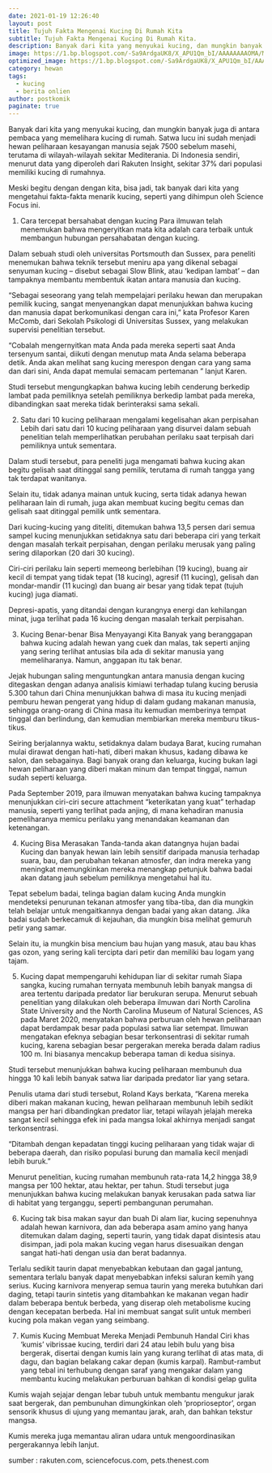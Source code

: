 ```yaml
---
date: 2021-01-19 12:26:40
layout: post
title: Tujuh Fakta Mengenai Kucing Di Rumah Kita
subtitle: Tujuh Fakta Mengenai Kucing Di Rumah Kita.
description: Banyak dari kita yang menyukai kucing, dan mungkin banyak juga di antara pembaca yang memelihara kucing di rumah. Satwa lucu ini sudah menjadi hewan peliharaan kesayangan manusia sejak 7500 sebelum.
image: https://1.bp.blogspot.com/-Sa9ArdgaUK8/X_APU1Qm_bI/AAAAAAAAOMA/MLROrBEk7vsxlFrLfgL97ryVs-A9LKcFQCLcBGAsYHQ/w320-h195/kucing.jpg
optimized_image: https://1.bp.blogspot.com/-Sa9ArdgaUK8/X_APU1Qm_bI/AAAAAAAAOMA/MLROrBEk7vsxlFrLfgL97ryVs-A9LKcFQCLcBGAsYHQ/w320-h195/kucing.jpg
category: hewan
tags:
  - kucing
  - berita onlien
author: postkomik
paginate: true
--- 
```


Banyak dari kita yang menyukai kucing, dan mungkin banyak juga di antara pembaca yang memelihara kucing di rumah. Satwa lucu ini sudah menjadi hewan peliharaan kesayangan manusia sejak 7500 sebelum masehi, terutama di wilayah-wilayah sekitar Mediterania. Di Indonesia sendiri, menurut data yang diperoleh dari Rakuten Insight, sekitar 37% dari populasi memiliki kucing di rumahnya.

Meski begitu dengan dengan kita, bisa jadi, tak banyak dari kita yang mengetahui fakta-fakta menarik kucing, seperti yang dihimpun oleh Science Focus ini.

 

1. Cara tercepat bersahabat dengan kucing
Para ilmuwan telah menemukan bahwa mengeryitkan mata kita adalah cara terbaik untuk membangun hubungan persahabatan dengan kucing.

Dalam sebuah studi oleh universitas Portsmouth dan Sussex, para peneliti menemukan bahwa teknik tersebut meniru apa yang dikenal sebagai senyuman kucing – disebut sebagai Slow Blink, atau ‘kedipan lambat’ – dan tampaknya membantu membentuk ikatan antara manusia dan kucing.

“Sebagai seseorang yang telah mempelajari perilaku hewan dan merupakan pemilik kucing, sangat menyenangkan dapat menunjukkan bahwa kucing dan manusia dapat berkomunikasi dengan cara ini,” kata Profesor Karen McComb, dari Sekolah Psikologi di Universitas Sussex, yang melakukan supervisi penelitian tersebut.

“Cobalah mengernyitkan mata Anda pada mereka seperti saat Anda tersenyum santai, diikuti dengan menutup mata Anda selama beberapa detik. Anda akan melihat sang kucing merespon  dengan cara yang sama dan dari sini,  Anda dapat memulai semacam pertemanan ” lanjut Karen.

Studi tersebut mengungkapkan bahwa kucing lebih cenderung berkedip lambat pada pemiliknya setelah pemiliknya berkedip lambat pada mereka, dibandingkan saat mereka tidak berinteraksi sama sekali.

2. Satu dari 10 kucing peliharaan mengalami kegelisahan akan perpisahan
Lebih dari satu dari 10 kucing peliharaan yang disurvei dalam sebuah penelitian telah memperlihatkan perubahan perilaku saat terpisah dari pemiliknya untuk sementara.

Dalam studi tersebut, para peneliti juga mengamati bahwa kucing akan begitu gelisah saat ditinggal sang pemilik, terutama di rumah tangga yang tak terdapat wanitanya.

Selain itu, tidak adanya mainan untuk kucing, serta tidak adanya hewan peliharaan lain di rumah, juga akan membuat kucing begitu cemas dan gelisah saat ditinggal pemilik untk sementara.

Dari kucing-kucing yang diteliti, ditemukan bahwa 13,5 persen dari semua sampel kucing menunjukkan setidaknya satu dari beberapa ciri yang terkait dengan masalah terkait perpisahan, dengan perilaku merusak yang paling sering dilaporkan (20 dari 30 kucing).

Ciri-ciri perilaku lain seperti memeong berlebihan (19 kucing), buang air kecil di tempat yang tidak tepat (18 kucing), agresif (11 kucing), gelisah dan mondar-mandir (11 kucing) dan buang air besar yang tidak tepat (tujuh kucing) juga diamati.

Depresi-apatis, yang ditandai dengan kurangnya energi dan kehilangan minat, juga terlihat pada 16 kucing dengan masalah terkait perpisahan.

3. Kucing Benar-benar Bisa Menyayangi Kita
Banyak yang beranggapan bahwa kucing adalah hewan yang cuek dan malas, tak seperti anjing yang sering terlihat antusias bila ada di sekitar manusia yang memeliharanya. Namun, anggapan itu tak benar.

Jejak hubungan saling menguntungkan antara manusia dengan kucing ditegaskan dengan adanya analisis kimiawi terhadap tulang kucing berusia 5.300 tahun dari China menunjukkan bahwa di masa itu kucing menjadi pemburu hewan pengerat yang hidup di dalam gudang makanan manusia, sehingga orang-orang di China masa itu kemudian memberinya tempat tinggal dan berlindung, dan kemudian membiarkan mereka memburu tikus-tikus.

Seiring berjalannya waktu, setidaknya dalam budaya Barat, kucing rumahan mulai dirawat dengan hati-hati, diberi makan khusus, kadang dibawa ke salon, dan sebagainya.  Bagi banyak orang dan keluarga, kucing bukan lagi hewan peliharaan yang diberi makan minum dan tempat tinggal, namun sudah seperti keluarga.

Pada September 2019, para ilmuwan menyatakan bahwa kucing tampaknya menunjukkan ciri-ciri secure attachment “keterikatan yang  kuat” terhadap manusia, seperti yang terlihat pada anjing, di mana kehadiran manusia pemeliharanya memicu perilaku yang menandakan keamanan dan ketenangan.

4. Kucing Bisa Merasakan Tanda-tanda akan datangnya hujan badai
Kucing dan banyak hewan lain lebih sensitif daripada manusia terhadap suara, bau, dan perubahan tekanan atmosfer, dan indra mereka yang meningkat memungkinkan mereka menangkap petunjuk bahwa badai akan datang jauh sebelum pemiliknya mengetahui hal itu.

Tepat sebelum badai, telinga bagian dalam kucing Anda mungkin mendeteksi penurunan tekanan atmosfer yang tiba-tiba, dan dia mungkin telah belajar untuk mengaitkannya dengan badai yang akan datang. Jika badai sudah berkecamuk di kejauhan, dia mungkin bisa melihat gemuruh petir yang samar.

Selain itu, ia mungkin bisa mencium bau hujan yang masuk, atau bau khas gas ozon, yang sering kali tercipta dari petir dan memiliki bau logam yang tajam.

5. Kucing dapat mempengaruhi kehidupan liar di sekitar rumah
Siapa sangka, kucing rumahan ternyata membunuh lebih banyak mangsa di area tertentu daripada predator liar berukuran serupa. Menurut sebuah penelitian yang dilakukan oleh beberapa ilmuwan dari North Carolina State University and the North Carolina Museum of Natural Sciences, AS pada Maret 2020, menyatakan bahwa perburuan oleh hewan peliharaan dapat berdampak besar pada populasi satwa liar setempat. Ilmuwan mengatakan efeknya sebagian besar terkonsentrasi di sekitar rumah kucing, karena sebagian besar pergerakan mereka berada dalam radius 100 m. Ini biasanya mencakup beberapa taman di kedua sisinya.

Studi tersebut menunjukkan bahwa kucing peliharaan membunuh dua hingga 10 kali lebih banyak satwa liar daripada predator liar yang setara.

Penulis utama dari studi tersebut, Roland Kays berkata, “Karena mereka diberi makan makanan kucing, hewan peliharaan membunuh lebih sedikit mangsa per hari dibandingkan predator liar, tetapi wilayah jelajah mereka sangat kecil sehingga efek ini pada mangsa lokal akhirnya menjadi sangat terkonsentrasi.

“Ditambah dengan kepadatan tinggi kucing peliharaan yang tidak wajar di beberapa daerah, dan risiko populasi burung dan mamalia kecil menjadi lebih buruk.”

Menurut penelitian, kucing rumahan membunuh rata-rata 14,2 hingga 38,9 mangsa per 100 hektar, atau hektar, per tahun. Studi tersebut juga menunjukkan bahwa kucing melakukan banyak kerusakan pada satwa liar di habitat yang terganggu, seperti pembangunan perumahan.

6. Kucing tak bisa makan sayur dan buah
Di alam liar, kucing sepenuhnya adalah hewan karnivora, dan ada beberapa asam amino yang hanya ditemukan dalam daging, seperti taurin, yang tidak dapat disintesis atau disimpan, jadi pola makan kucing vegan harus disesuaikan dengan sangat hati-hati dengan usia dan berat badannya.

Terlalu sedikit taurin dapat menyebabkan kebutaan dan gagal jantung, sementara terlalu banyak dapat menyebabkan infeksi saluran kemih yang serius. Kucing karnivora menyerap semua taurin yang mereka butuhkan dari daging, tetapi taurin sintetis yang ditambahkan ke makanan vegan hadir dalam beberapa bentuk berbeda, yang diserap oleh metabolisme kucing dengan kecepatan berbeda. Hal ini membuat sangat sulit untuk memberi kucing pola makan vegan yang seimbang.

7. Kumis Kucing Membuat Mereka Menjadi Pembunuh Handal
Ciri khas ‘kumis’ vibrissae kucing, terdiri dari 24 atau lebih bulu yang bisa bergerak, disertai dengan kumis lain yang kurang terlihat di atas mata, di dagu, dan bagian belakang cakar depan (kumis karpal). Rambut-rambut yang tebal ini terhubung dengan saraf yang mengakar dalam yang membantu kucing melakukan perburuan bahkan di kondisi gelap gulita

Kumis wajah sejajar dengan lebar tubuh untuk membantu mengukur jarak saat bergerak, dan pembunuhan dimungkinkan oleh ‘proprioseptor’, organ sensorik khusus di ujung yang memantau jarak, arah, dan bahkan tekstur mangsa.

Kumis mereka juga memantau aliran udara untuk mengoordinasikan pergerakannya lebih lanjut.

sumber :   rakuten.com, sciencefocus.com, pets.thenest.com

